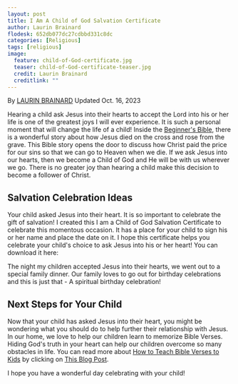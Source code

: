 ```yaml
---
layout: post
title: I Am A Child of God Salvation Certificate
author: Laurin Brainard
flodesk: 652db077dc27cdbbd331c8dc
categories: [Religious]
tags: [religious]
image:
  feature: child-of-God-certificate.jpg
  teaser: child-of-God-certificate-teaser.jpg
  credit: Laurin Brainard
  creditlink: ""
---
```

By [LAURIN BRAINARD](https://theprimarybrain.com/menu/about/) Updated Oct. 16, 2023

Hearing a child ask Jesus into their hearts to accept the Lord into his or her life is one of the greatest joys I will ever experience. It is such a personal moment that will change the life of a child! Inside the [Beginner's Bible](https://www.amazon.com/gp/product/031075013X/ref=as_li_tl?ie=UTF8&camp=1789&creative=9325&creativeASIN=031075013X&linkCode=as2&tag=theprimarybra-20&linkId=dd6edeaa97a0baf2f410731dd7f7f3ee), there is a wonderful story about how Jesus died on the cross and rose from the grave. This Bible story opens the door to discuss how Christ paid the price for our sins so that we can go to Heaven when we die. If we ask Jesus into our hearts, then we become a Child of God and He will be with us wherever we go. There is no greater joy than hearing a child make this decision to become a follower of Christ. 

## Salvation Celebration Ideas

Your child asked Jesus into their heart. It is so important to celebrate the gift of salvation! I created this I am a Child of God Salvation Certificate to celebrate this momentous occasion. It has a place for your child to sign his or her name and place the date on it. I hope this certificate helps you celebrate your child's choice to ask Jesus into his or her heart! You can download it here:

<div id="fd-form-652db077dc27cdbbd331c8dc"></div>
<script>
  window.fd('form', {
    formId: '652db077dc27cdbbd331c8dc',
    containerEl: '#fd-form-652db077dc27cdbbd331c8dc'
  });
</script>

The night my children accepted Jesus into their hearts, we went out to a special family dinner. Our family loves to go out for birthday celebrations and this is just that - A spiritual birthday celebration!

## Next Steps for Your Child

Now that your child has asked Jesus into their heart, you might be wondering what you should do to help further their relationship with Jesus. In our home, we love to help our children learn to memorize Bible Verses. Hiding God's truth in your heart can help our children overcome so many obstacles in life. You can read more about [How to Teach Bible Verses to Kids](https://theprimarybrain.com/religious/2020/01/31/How-To-Teach-Bible-Verses-To-Kids/) by clicking on [This Blog Post](https://theprimarybrain.com/religious/2020/01/31/How-To-Teach-Bible-Verses-To-Kids/).

I hope you have a wonderful day celebrating with your child!